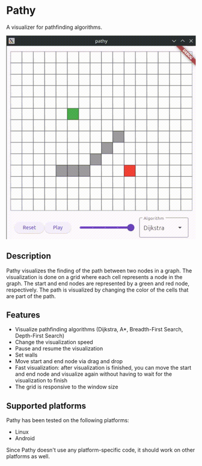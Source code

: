 # Pathy

A visualizer for pathfinding algorithms.

![preview.gif](docs/preview.gif)

## Description

Pathy visualizes the finding of the path between two nodes in a graph. 
The visualization is done on a grid where each cell represents a node in the graph. 
The start and end nodes are represented by a green and red node, respectively. 
The path is visualized by changing the color of the cells that are part of the path.

## Features

- Visualize pathfinding algorithms (Dijkstra, A*, Breadth-First Search, Depth-First Search)
- Change the visualization speed
- Pause and resume the visualization
- Set walls
- Move start and end node via drag and drop
- Fast visualization: after visualization is finished, you can move the start and end node and
  visualize again without having to wait for the visualization to finish
- The grid is responsive to the window size

## Supported platforms

Pathy has been tested on the following platforms:
- Linux
- Android

Since Pathy doesn't use any platform-specific code, it should work on other platforms as well.
